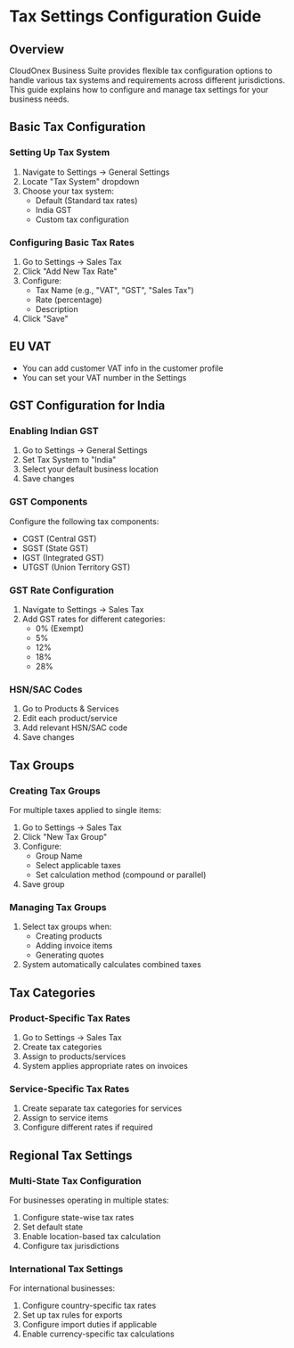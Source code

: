 # Tax Settings Configuration Guide

## Overview

CloudOnex Business Suite provides flexible tax configuration options to handle various tax systems and requirements across different jurisdictions. This guide explains how to configure and manage tax settings for your business needs.

## Basic Tax Configuration

### Setting Up Tax System

1.  Navigate to Settings → General Settings
2.  Locate "Tax System" dropdown
3.  Choose your tax system:
    -   Default (Standard tax rates)
    -   India GST
    -   Custom tax configuration

### Configuring Basic Tax Rates

1.  Go to Settings → Sales Tax
2.  Click "Add New Tax Rate"
3.  Configure:
    -   Tax Name (e.g., "VAT", "GST", "Sales Tax")
    -   Rate (percentage)
    -   Description
4.  Click "Save"

## EU VAT

-   You can add customer VAT info in the customer profile
-   You can set your VAT number in the Settings

## GST Configuration for India

### Enabling Indian GST

1.  Go to Settings → General Settings
2.  Set Tax System to "India"
3.  Select your default business location
4.  Save changes

### GST Components

Configure the following tax components:

-   CGST (Central GST)
-   SGST (State GST)
-   IGST (Integrated GST)
-   UTGST (Union Territory GST)

### GST Rate Configuration

1.  Navigate to Settings → Sales Tax
2.  Add GST rates for different categories:
    -   0% (Exempt)
    -   5%
    -   12%
    -   18%
    -   28%

### HSN/SAC Codes

1.  Go to Products & Services
2.  Edit each product/service
3.  Add relevant HSN/SAC code
4.  Save changes

## Tax Groups

### Creating Tax Groups

For multiple taxes applied to single items:

1.  Go to Settings → Sales Tax
2.  Click "New Tax Group"
3.  Configure:
    -   Group Name
    -   Select applicable taxes
    -   Set calculation method (compound or parallel)
4.  Save group

### Managing Tax Groups

1.  Select tax groups when:
    -   Creating products
    -   Adding invoice items
    -   Generating quotes
2.  System automatically calculates combined taxes

## Tax Categories

### Product-Specific Tax Rates

1.  Go to Settings → Sales Tax
2.  Create tax categories
3.  Assign to products/services
4.  System applies appropriate rates on invoices

### Service-Specific Tax Rates

1.  Create separate tax categories for services
2.  Assign to service items
3.  Configure different rates if required

## Regional Tax Settings

### Multi-State Tax Configuration

For businesses operating in multiple states:

1.  Configure state-wise tax rates
2.  Set default state
3.  Enable location-based tax calculation
4.  Configure tax jurisdictions

### International Tax Settings

For international businesses:

1.  Configure country-specific tax rates
2.  Set up tax rules for exports
3.  Configure import duties if applicable
4.  Enable currency-specific tax calculations